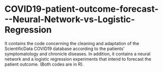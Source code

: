 # COVID19-patient-outcome-forecast---Neural-Network-vs-Logistic-Regression
It contains the code concerning the cleaning and adaptation of the ScientificData COVID19 database according to the patients' symptomatology and chronicle diseases. In addition, it contains a neural network and a logistic regression experiments that intend to forecast the patient outcome. (Both codes are in R).
